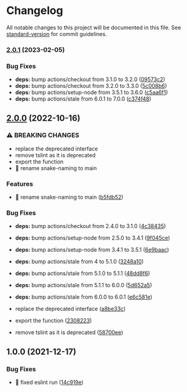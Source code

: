 # Changelog

All notable changes to this project will be documented in this file. See [standard-version](https://github.com/conventional-changelog/standard-version) for commit guidelines.

### [2.0.1](https://github.com/chantouchsek/typeorm-naming-strategy/compare/v2.0.0...v2.0.1) (2023-02-05)


### Bug Fixes

* **deps:** bump actions/checkout from 3.1.0 to 3.2.0 ([09573c2](https://github.com/chantouchsek/typeorm-naming-strategy/commit/09573c21186209954b10e08ad351cf2221847473))
* **deps:** bump actions/checkout from 3.2.0 to 3.3.0 ([5c008b6](https://github.com/chantouchsek/typeorm-naming-strategy/commit/5c008b656449de8b49568ddcf730fc119aeeb989))
* **deps:** bump actions/setup-node from 3.5.1 to 3.6.0 ([c5aa6f1](https://github.com/chantouchsek/typeorm-naming-strategy/commit/c5aa6f1dcbdf87a3d48b54ca91e0f56a027db58e))
* **deps:** bump actions/stale from 6.0.1 to 7.0.0 ([c374f48](https://github.com/chantouchsek/typeorm-naming-strategy/commit/c374f48e7576c5aa3f4e3f9a6927692c4f73caf1))

## [2.0.0](https://github.com/chantouchsek/typeorm-naming-strategy/compare/v1.0.0...v2.0.0) (2022-10-16)


### ⚠ BREAKING CHANGES

* replace the deprecated interface
* remove tslint as it is deprecated
* export the function
* :beers: rename snake-naming to main

### Features

* :beers: rename snake-naming to main ([b5fdb52](https://github.com/chantouchsek/typeorm-naming-strategy/commit/b5fdb52d9d48999962cfcbea1d2ffb0ba9f99d92))


### Bug Fixes

* **deps:** bump actions/checkout from 2.4.0 to 3.1.0 ([4c38435](https://github.com/chantouchsek/typeorm-naming-strategy/commit/4c384358f53d8d78fe2ac80bfb74d53399c58cab))
* **deps:** bump actions/setup-node from 2.5.0 to 3.4.1 ([9f045ce](https://github.com/chantouchsek/typeorm-naming-strategy/commit/9f045cec7ee26d688b21eb0e4ade05f0f3845ff1))
* **deps:** bump actions/setup-node from 3.4.1 to 3.5.1 ([6e9baac](https://github.com/chantouchsek/typeorm-naming-strategy/commit/6e9baac5586f14a4ba9e079615ccca2bc15b2959))
* **deps:** bump actions/stale from 4 to 5.1.0 ([3248a10](https://github.com/chantouchsek/typeorm-naming-strategy/commit/3248a107f48b9c899e1b38b652b3180df8c32506))
* **deps:** bump actions/stale from 5.1.0 to 5.1.1 ([48dd8f6](https://github.com/chantouchsek/typeorm-naming-strategy/commit/48dd8f64ae37ceb510f07b55bbea69a9015f4891))
* **deps:** bump actions/stale from 5.1.1 to 6.0.0 ([5d652a5](https://github.com/chantouchsek/typeorm-naming-strategy/commit/5d652a53d1e8372da5d7d066ce9c9564b0ad2e37))
* **deps:** bump actions/stale from 6.0.0 to 6.0.1 ([e6c581e](https://github.com/chantouchsek/typeorm-naming-strategy/commit/e6c581e4b61862eeee1d289e1d68da3a1d9554eb))
* replace the deprecated interface ([a8be33c](https://github.com/chantouchsek/typeorm-naming-strategy/commit/a8be33c6f9fa431ca27260e325498cf27099a3b8))


* export the function ([2308223](https://github.com/chantouchsek/typeorm-naming-strategy/commit/23082231358225a3536ffb981eb874a5b388117c))
* remove tslint as it is deprecated ([58700ee](https://github.com/chantouchsek/typeorm-naming-strategy/commit/58700ee6f650119bbca88421154a5a14e0114d76))

## 1.0.0 (2021-12-17)


### Bug Fixes

* :beer: fixed eslint run ([14c919e](https://github.com/chantouchsek/typeorm-naming-strategy/commit/14c919e4899b482b51dfff0e418ab97db1021e8d))
